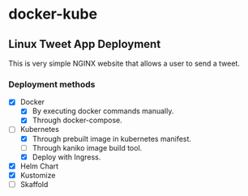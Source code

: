 # docker-kube
## Linux Tweet App Deployment

This is very simple NGINX website that allows a user to send a tweet. 

### Deployment methods

- [x] Docker
  - [x] By executing docker commands manually.
  - [x] Through docker-compose.
- [ ] Kubernetes
  - [x] Through prebuilt image in kubernetes manifest.
  - [ ] Through kaniko image build tool.
  - [x] Deploy with Ingress.
- [x] Helm Chart
- [x] Kustomize
- [ ] Skaffold
